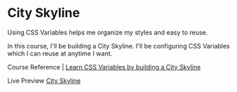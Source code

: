 # City Skyline
Using CSS Variables helps me organize my styles and easy to reuse.

In this course, I'll be building a City Skyline. I'll be configuring CSS Variables which I can reuse at anytime I want.


Course Reference | [Learn CSS Variables by building a City Skyline](https://www.freecodecamp.org/learn/2022/responsive-web-design/learn-css-variables-by-building-a-city-skyline/step-1)

Live Preview [City Skyline](https://ibrahimabah.github.io/city-skyline/)

